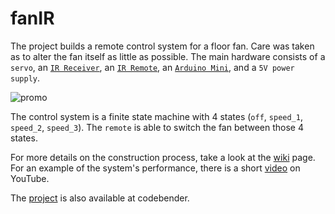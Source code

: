 fanIR
=====

The project builds a remote control system for a floor fan. Care was taken as to alter the fan itself as little as possible. The main hardware consists of a `servo`, an [`IR Receiver`](https://www.sparkfun.com/products/10266), an [`IR Remote`](https://www.sparkfun.com/products/11759), an [`Arduino Mini`](http://arduino.cc/en/Main/ArduinoBoardMini), and a `5V power supply`.

![promo](http://i859.photobucket.com/albums/ab154/lampnick67/fanir_promo_zps07143a88.jpg)

The control system is a finite state machine with 4 states (`off`, `speed_1`, `speed_2`, `speed_3`). The `remote` is able to switch the fan between those 4 states.

For more details on the construction process, take a look at the [wiki](https://github.com/pAIgn10/fanIR/wiki) page. For an example of the system's performance, there is a short [video](https://www.youtube.com/watch?v=_2cOVIHtIOk) on YouTube.

The [project](https://codebender.cc/sketch:49068) is also available at codebender.

